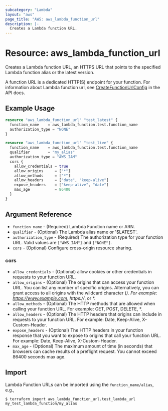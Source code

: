 ```yaml
---
subcategory: "Lambda"
layout: "aws"
page_title: "AWS: aws_lambda_function_url"
description: |-
  Creates a Lambda function URL.
---
```


# Resource: aws_lambda_function_url

Creates a Lambda function URL, an HTTPS URL that points to the specified Lambda function alias or the latest version.

A function URL is a dedicated HTTP(S) endpoint for your function. For information about Lambda function url, see [CreateFunctionUrlConfig][1] in the API docs.

## Example Usage

```terraform
resource "aws_lambda_function_url" "test_latest" {
  function_name    = aws_lambda_function.test.function_name
  authorization_type = "NONE"
}

resource "aws_lambda_function_url" "test_live" {
  function_name    = aws_lambda_function.test.function_name
  qualifier        = "my_alias"
  authorization_type = "AWS_IAM"
  cors {
    allow_credentials = true
    allow_origins     = ["*"]
    allow_methods     = ["*"]
    allow_headers     = ["date", "keep-alive"]
    expose_headers    = ["keep-alive", "date"]
    max_age           = 86400
  }
}
```

## Argument Reference

* `function_name` - (Required) Lambda Function name or ARN.
* `qualifier` - (Optional) The Lambda alias name or '$LATEST'.
* `authorization_type` - (Required) The authorization type for your function URL. Valid values are `["AWS_IAM"]` and `["NONE"]`.
* `cors` - (Optional) Configure cross-origin resource sharing.

### cors

* `allow_credentials` - (Optional) allow cookies or other credentials in requests to your function URL.
* `allow_origins` - (Optional) The origins that can access your function URL. You can list any number of specific origins. Alternatively, you can grant access to all origins with the wildcard character (*). For example: https://www.example.com, https://*, or *.
* `allow_methods` - (Optional) The HTTP methods that are allowed when calling your function URL. For example: GET, POST, DELETE, *.
* `allow_headers` - (Optional) The HTTP headers that origins can include in requests to your function URL. For example: Date, Keep-Alive, X-Custom-Header.
* `expose_headers` - (Optional) The HTTP headers in your function response that you want to expose to origins that call your function URL. For example: Date, Keep-Alive, X-Custom-Header.
* `max_age` - (Optional) The maximum amount of time (in seconds) that browsers can cache results of a preflight request. You cannot exceed 86400 seconds max age.


[1]: http://docs.aws.amazon.com/lambda/latest/dg/API_CreateFunctionUrlConfig.html

## Import

Lambda Function URLs can be imported using the `function_name/alias`, e.g.,

```
$ terraform import aws_lambda_function_url.test_lambda_url my_test_lambda_function/my_alias
```
